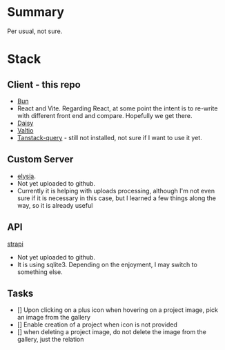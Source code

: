 # Summary

Per usual, not sure.

# Stack

## Client - this repo

- [Bun](https://bun.sh/)
- React and Vite. Regarding React, at some point the intent is to re-write with different front end and compare. Hopefully we get there.
- [Daisy](https://daisyui.com/)
- [Valtio](https://valtio.pmnd.rs/)
- [Tanstack-query](https://tanstack.com/query/latest/docs/react/overview) - still not installed, not sure if I want to use it yet.

## Custom Server

- [elysia](https://elysiajs.com/).
- Not yet uploaded to github.
- Currently it is helping with uploads processing, although I'm not even sure if it is necessary in this case, but I learned a few things along the way, so it is already useful

## API

[strapi](https://strapi.io/)

- Not yet uploaded to github.
- It is using sqlite3. Depending on the enjoyment, I may switch to something else.

## Tasks

- [] Upon clicking on a plus icon when hovering on a project image, pick an image from the gallery
- [] Enable creation of a project when icon is not provided
- [] when deleting a project image, do not delete the image from the gallery, just the relation

